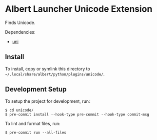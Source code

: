 # Albert Launcher Unicode Extension
Finds Unicode.

Dependencies:

- [uni](https://github.com/arp242/uni)

## Install
To install, copy or symlink this directory to `~/.local/share/albert/python/plugins/unicode/`.

## Development Setup
To setup the project for development, run:

    $ cd unicode/
    $ pre-commit install --hook-type pre-commit --hook-type commit-msg

To lint and format files, run:

    $ pre-commit run --all-files
